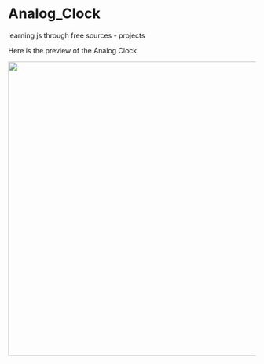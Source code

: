 # Analog_Clock
learning js through free sources - projects

Here is the preview of the Analog Clock

<div align="center">
  <img src="https://res.cloudinary.com/dkdstxw96/image/upload/v1754467272/analog_clock_fcmmnu.gif" width="600"/>
</div>
